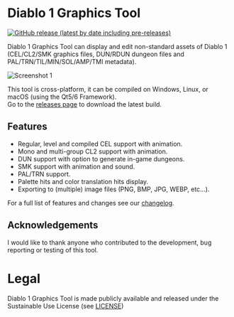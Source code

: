 # Diablo 1 Graphics Tool
[![GitHub release (latest by date including pre-releases)](https://img.shields.io/github/v/release/pionere/d1-graphics-tool?include_prereleases)](https://github.com/pionere/d1-graphics-tool/releases)
<!--
![GitHub](https://img.shields.io/github/license/savagesteel/d1-graphics-tool)
![GitHub release (latest by date including pre-releases)](https://img.shields.io/github/v/release/savagesteel/d1-graphics-tool?include_prereleases)
![GitHub release (latest by date including pre-releases)](https://img.shields.io/github/downloads-pre/savagesteel/d1-graphics-tool/latest/total)
[![Windows-x64](https://github.com/savagesteel/d1-graphics-tool/actions/workflows/windows.yml/badge.svg)](https://github.com/savagesteel/d1-graphics-tool/actions/workflows/windows.yml)
[![Windows-x86](https://github.com/savagesteel/d1-graphics-tool/actions/workflows/windows-32.yml/badge.svg)](https://github.com/savagesteel/d1-graphics-tool/actions/workflows/windows-32.yml)
[![Linux](https://github.com/savagesteel/d1-graphics-tool/actions/workflows/linux.yml/badge.svg)](https://github.com/savagesteel/d1-graphics-tool/actions/workflows/linux.yml)
[![CodeFactor](https://www.codefactor.io/repository/github/savagesteel/d1-graphics-tool/badge)](https://www.codefactor.io/repository/github/savagesteel/d1-graphics-tool)
-->

Diablo 1 Graphics Tool can display and edit non-standard assets of Diablo 1 (CEL/CL2/SMK graphics files, DUN/RDUN dungeon files and PAL/TRN/TIL/MIN/SOL/AMP/TMI metadata).

![Screenshot 1](/images/demo001.gif)

This tool is cross-platform, it can be compiled on Windows, Linux, or macOS (using the Qt5/6 Framework).  
Go to the [releases page](https://github.com/savagesteel/d1-graphics-tool/releases) to download the latest build.

## Features
- Regular, level and compiled CEL support with animation.
- Mono and multi-group CL2 support with animation.
- DUN support with option to generate in-game dungeons.
- SMK support with animation and sound.
- PAL/TRN support.
- Palette hits and color translation hits display.
- Exporting to (multiple) image files (PNG, BMP, JPG, WEBP, etc...).

For a full list of features and changes see our [changelog](CHANGELOG.md).

## Acknowledgements
I would like to thank anyone who contributed to the development, bug reporting or testing of this tool.

# Legal

Diablo 1 Graphics Tool is made publicly available and released under the Sustainable Use License (see [LICENSE](LICENSE.md))
